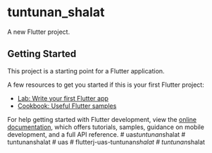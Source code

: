 # tuntunan_shalat

A new Flutter project.

## Getting Started

This project is a starting point for a Flutter application.

A few resources to get you started if this is your first Flutter project:

- [Lab: Write your first Flutter app](https://docs.flutter.dev/get-started/codelab)
- [Cookbook: Useful Flutter samples](https://docs.flutter.dev/cookbook)

For help getting started with Flutter development, view the
[online documentation](https://docs.flutter.dev/), which offers tutorials,
samples, guidance on mobile development, and a full API reference.
#   u a s _ t u n t u n a n _ s h a l a t  
 #   t u n t u n a n s h a l a t  
 #   u a s  
 #   f l u t t e r j - u a s - t u n t u n a n _ s h a l a t  
 #   t u n t u n a n _ s h a l a t  
 